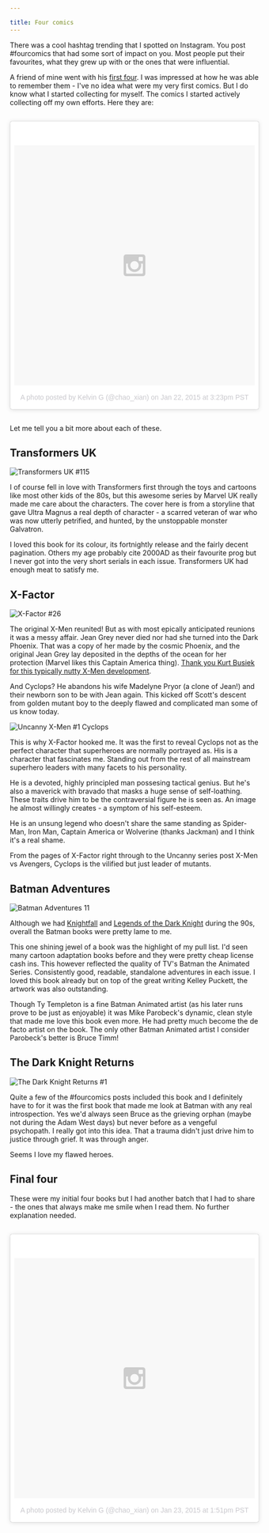 ```yaml
---

title: Four comics
---
```


There was a cool hashtag trending that I spotted on Instagram. You post #fourcomics that had some sort of impact on you. Most people put their favourites, what they grew up with or the ones that were influential.

A friend of mine went with his [first four](http://instagram.com/p/yJrvU0LHxg/). I was impressed at how he was able to remember them - I've no idea what were my very first comics. But I do know what I started collecting for myself. The comics I started actively collecting off my own efforts. Here they are:

<blockquote class="instagram-media" data-instgrm-version="4" style=" background:#FFF; border:0; border-radius:3px; box-shadow:0 0 1px 0 rgba(0,0,0,0.5),0 1px 10px 0 rgba(0,0,0,0.15); margin: 30px 1px; max-width:658px; padding:0; width:99.375%; width:-webkit-calc(100% - 2px); width:calc(100% - 2px);"><div style="padding:8px;"> <div style=" background:#F8F8F8; line-height:0; margin-top:40px; padding:50% 0; text-align:center; width:100%;"> <div style=" background:url(data:image/png;base64,iVBORw0KGgoAAAANSUhEUgAAACwAAAAsCAMAAAApWqozAAAAGFBMVEUiIiI9PT0eHh4gIB4hIBkcHBwcHBwcHBydr+JQAAAACHRSTlMABA4YHyQsM5jtaMwAAADfSURBVDjL7ZVBEgMhCAQBAf//42xcNbpAqakcM0ftUmFAAIBE81IqBJdS3lS6zs3bIpB9WED3YYXFPmHRfT8sgyrCP1x8uEUxLMzNWElFOYCV6mHWWwMzdPEKHlhLw7NWJqkHc4uIZphavDzA2JPzUDsBZziNae2S6owH8xPmX8G7zzgKEOPUoYHvGz1TBCxMkd3kwNVbU0gKHkx+iZILf77IofhrY1nYFnB/lQPb79drWOyJVa/DAvg9B/rLB4cC+Nqgdz/TvBbBnr6GBReqn/nRmDgaQEej7WhonozjF+Y2I/fZou/qAAAAAElFTkSuQmCC); display:block; height:44px; margin:0 auto -44px; position:relative; top:-22px; width:44px;"></div></div><p style=" color:#c9c8cd; font-family:Arial,sans-serif; font-size:14px; line-height:17px; margin-bottom:0; margin-top:8px; overflow:hidden; padding:8px 0 7px; text-align:center; text-overflow:ellipsis; white-space:nowrap;"><a href="https://instagram.com/p/yLK2pUA3o7/" style=" color:#c9c8cd; font-family:Arial,sans-serif; font-size:14px; font-style:normal; font-weight:normal; line-height:17px; text-decoration:none;" target="_top">A photo posted by Kelvin G (@chao_xian)</a> on <time style=" font-family:Arial,sans-serif; font-size:14px; line-height:17px;" datetime="2015-01-22T23:23:13+00:00">Jan 22, 2015 at 3:23pm PST</time></p></div></blockquote>
<script async defer src="//platform.instagram.com/en_US/embeds.js"></script>

Let me tell you a bit more about each of these.

## Transformers UK

![Transformers UK #115](transformers-uk-115.jpg)

I of course fell in love with Transformers first through the toys and cartoons like most other kids of the 80s, but this awesome series by Marvel UK really made me care about the characters. The cover here is from a storyline that gave Ultra Magnus a real depth of character - a scarred veteran of war who was now utterly petrified, and hunted, by the unstoppable monster Galvatron.

I loved this book for its colour, its fortnightly release and the fairly decent pagination. Others my age probably cite 2000AD as their favourite prog but I never got into the very short serials in each issue. Transformers UK had enough meat to satisfy me.

## X-Factor

![X-Factor #26](x-factor-26.jpg)

The original X-Men reunited! But as with most epically anticipated reunions it was a messy affair. Jean Grey never died nor had she turned into the Dark Phoenix. That was a copy of her made by the cosmic Phoenix, and the original Jean Grey lay deposited in the depths of the ocean for her protection (Marvel likes this Captain America thing). [Thank you Kurt Busiek for this typically nutty X-Men development](http://en.wikipedia.org/wiki/X-Factor_(comics)).

And Cyclops? He abandons his wife Madelyne Pryor (a clone of Jean!) and their newborn son to be with Jean again. This kicked off Scott's descent from golden mutant boy to the deeply flawed and complicated man some of us know today.

![Uncanny X-Men #1 Cyclops](Cyclops-in-Uncanny-X-Men-1.png)

This is why X-Factor hooked me. It was the first to reveal Cyclops not as the perfect character that superheroes are normally portrayed as. His is a character that fascinates me. Standing out from the rest of all mainstream superhero leaders with many facets to his personality.

He is a devoted, highly principled man possesing tactical genius. But he's also a maverick with bravado that masks a huge sense of self-loathing. These traits drive him to be the contraversial figure he is seen as. An image he almost willingly creates - a symptom of his self-esteem.

He is an unsung legend who doesn't share the same standing as Spider-Man, Iron Man, Captain America or Wolverine (thanks Jackman) and I think it's a real shame.

From the pages of X-Factor right through to the Uncanny series post X-Men vs Avengers, Cyclops is the vilified but just leader of mutants.

## Batman Adventures

![Batman Adventures 11](batman-adventures-11.jpg)

Although we had [Knightfall](http://en.wikipedia.org/wiki/Batman:_Knightfall) and [Legends of the Dark Knight](http://en.wikipedia.org/wiki/Batman:_Legends_of_the_Dark_Knight) during the 90s, overall the Batman books were pretty lame to me.

This one shining jewel of a book was the highlight of my pull list. I'd seen many cartoon adaptation books before and they were pretty cheap license cash ins. This however reflected the quality of TV's Batman the Animated Series. Consistently good, readable, standalone adventures in each issue. I loved this book already but on top of the great writing Kelley Puckett, the artwork was also outstanding.

Though Ty Templeton is a fine Batman Animated artist (as his later runs prove  to be just as enjoyable) it was Mike Parobeck's dynamic, clean style that made me love this book even more. He had pretty much become the de facto artist on the book. The only other Batman Animated artist I consider Parobeck's better is Bruce Timm!

## The Dark Knight Returns

![The Dark Knight Returns #1](dark-knight-returns-1.jpg)

Quite a few of the #fourcomics posts included this book and I definitely have to for it was the first book that made me look at Batman with any real introspection. Yes we'd always seen Bruce as the grieving orphan (maybe not during the Adam West days) but never before as a vengeful psychopath. I really got into this idea. That a trauma didn't just drive him to justice through grief. It was through anger.

Seems I love my flawed heroes.

## Final four

These were my initial four books but I had another batch that I had to share - the ones that always make me smile when I read them. No further explanation needed.

<blockquote class="instagram-media" data-instgrm-version="4" style=" background:#FFF; border:0; border-radius:3px; box-shadow:0 0 1px 0 rgba(0,0,0,0.5),0 1px 10px 0 rgba(0,0,0,0.15); margin: 30px 1px; max-width:658px; padding:0; width:99.375%; width:-webkit-calc(100% - 2px); width:calc(100% - 2px);"><div style="padding:8px;"> <div style=" background:#F8F8F8; line-height:0; margin-top:40px; padding:50% 0; text-align:center; width:100%;"> <div style=" background:url(data:image/png;base64,iVBORw0KGgoAAAANSUhEUgAAACwAAAAsCAMAAAApWqozAAAAGFBMVEUiIiI9PT0eHh4gIB4hIBkcHBwcHBwcHBydr+JQAAAACHRSTlMABA4YHyQsM5jtaMwAAADfSURBVDjL7ZVBEgMhCAQBAf//42xcNbpAqakcM0ftUmFAAIBE81IqBJdS3lS6zs3bIpB9WED3YYXFPmHRfT8sgyrCP1x8uEUxLMzNWElFOYCV6mHWWwMzdPEKHlhLw7NWJqkHc4uIZphavDzA2JPzUDsBZziNae2S6owH8xPmX8G7zzgKEOPUoYHvGz1TBCxMkd3kwNVbU0gKHkx+iZILf77IofhrY1nYFnB/lQPb79drWOyJVa/DAvg9B/rLB4cC+Nqgdz/TvBbBnr6GBReqn/nRmDgaQEej7WhonozjF+Y2I/fZou/qAAAAAElFTkSuQmCC); display:block; height:44px; margin:0 auto -44px; position:relative; top:-22px; width:44px;"></div></div><p style=" color:#c9c8cd; font-family:Arial,sans-serif; font-size:14px; line-height:17px; margin-bottom:0; margin-top:8px; overflow:hidden; padding:8px 0 7px; text-align:center; text-overflow:ellipsis; white-space:nowrap;"><a href="https://instagram.com/p/yNlIwaA3mJ/" style=" color:#c9c8cd; font-family:Arial,sans-serif; font-size:14px; font-style:normal; font-weight:normal; line-height:17px; text-decoration:none;" target="_top">A photo posted by Kelvin G (@chao_xian)</a> on <time style=" font-family:Arial,sans-serif; font-size:14px; line-height:17px;" datetime="2015-01-23T21:51:22+00:00">Jan 23, 2015 at 1:51pm PST</time></p></div></blockquote>
<script async defer src="//platform.instagram.com/en_US/embeds.js"></script>
